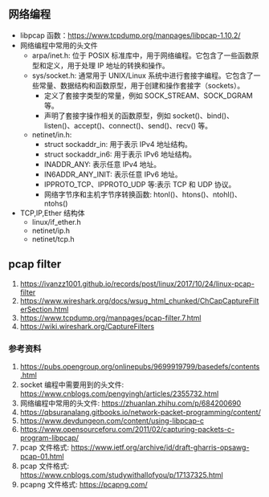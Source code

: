 ## 网络编程

- libpcap 函数：https://www.tcpdump.org/manpages/libpcap-1.10.2/
- 网络编程中常用的头文件
  - arpa/inet.h: 位于 POSIX 标准库中，用于网络编程。它包含了一些函数原型和定义，用于处理 IP 地址的转换和操作。
  - sys/socket.h: 通常用于 UNIX/Linux 系统中进行套接字编程。它包含了一些常量、数据结构和函数原型，用于创建和操作套接字（sockets）。
    - 定义了套接字类型的常量，例如 SOCK_STREAM、SOCK_DGRAM 等。
    - 声明了套接字操作相关的函数原型，例如 socket()、bind()、listen()、accept()、connect()、send()、recv() 等。
  - netinet/in.h:
    - struct sockaddr_in: 用于表示 IPv4 地址结构。
    - struct sockaddr_in6: 用于表示 IPv6 地址结构。
    - INADDR_ANY: 表示任意 IPv4 地址。
    - IN6ADDR_ANY_INIT: 表示任意 IPv6 地址。
    - IPPROTO_TCP、IPPROTO_UDP 等:表示 TCP 和 UDP 协议。
    - 网络字节序和主机字节序转换函数: htonl()、htons()、ntohl()、ntohs()
- TCP,IP,Ether 结构体
  - linux/if_ether.h
  - netinet/ip.h
  - netinet/tcp.h

## pcap filter

1. https://ivanzz1001.github.io/records/post/linux/2017/10/24/linux-pcap-filter
1. https://www.wireshark.org/docs/wsug_html_chunked/ChCapCaptureFilterSection.html
1. https://www.tcpdump.org/manpages/pcap-filter.7.html
1. https://wiki.wireshark.org/CaptureFilters

### 参考资料

1. https://pubs.opengroup.org/onlinepubs/9699919799/basedefs/contents.html
1. socket 编程中需要用到的头文件: https://www.cnblogs.com/pengyingh/articles/2355732.html
1. 网络编程中常用的头文件: https://zhuanlan.zhihu.com/p/684200690
1. https://qbsuranalang.gitbooks.io/network-packet-programming/content/
1. https://www.devdungeon.com/content/using-libpcap-c
1. https://www.opensourceforu.com/2011/02/capturing-packets-c-program-libpcap/
1. pcap 文件格式: https://www.ietf.org/archive/id/draft-gharris-opsawg-pcap-01.html
1. pcap 文件格式: https://www.cnblogs.com/studywithallofyou/p/17137325.html
1. pcapng 文件格式: https://pcapng.com/
